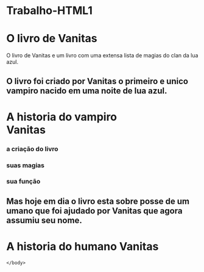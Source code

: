 # Trabalho-HTML1

<!DOCTYPE html>
<html>
    <head>
        <title>Vanitas no carte</title>
    </head>
    <body>
       <h1>O livro de Vanitas</h1>
       <p>O livro de Vanitas e um livro com uma extensa lista de magias do clan da lua azul.</p>
       <h2>O livro foi criado por Vanitas o primeiro e unico vampiro nacido em uma noite de lua azul.</h2>
       <h1>A historia do vampiro <br> Vanitas</h1>
       <h3>a criação do livro</h3>
       <h3>suas magias</h3>
       <h3>sua função</h3>
       <h2>Mas hoje em dia o livro esta sobre posse de um umano que foi ajudado por Vanitas que agora assumiu seu nome.</h2>
       <h1>A historia do humano Vanitas</h1>

    </body>
</html>
